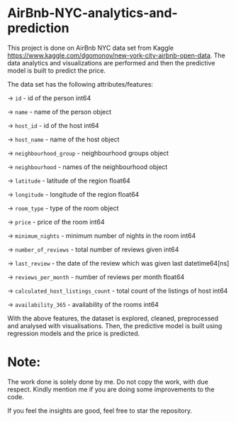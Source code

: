 # AirBnb-NYC-analytics-and-prediction
This project is done on AirBnb NYC data set from Kaggle https://www.kaggle.com/dgomonov/new-york-city-airbnb-open-data. The data analytics and visualizations are performed and then the predictive model is built to predict the price.


The data set has the following attributes/features:

-> `id` - id of the person                                                    int64

-> `name` - name of the person                                                object

-> `host_id` - id of the host                                                 int64

-> `host_name` - name of the host                                             object

-> `neighbourhood_group` - neighbourhood groups                               object

-> `neighbourhood` - names of the neighbourhood                               object

-> `latitude` - latitude of the region                                        float64

-> `longitude` - longitude of the region                                      float64

-> `room_type` - type of the room                                             object

-> `price` - price of the room                                                int64

-> `minimum_nights` - minimum number of nights in the room                    int64

-> `number_of_reviews` - total number of reviews given                        int64

-> `last_review` - the date of the review which was given last                datetime64[ns]

-> `reviews_per_month` - number of reviews per month                          float64

-> `calculated_host_listings_count` - total count of the listings of host     int64

-> `availability_365` - availability of the rooms                             int64


With the above features, the dataset is explored, cleaned, preprocessed and analysed with visualisations. Then, the predictive model is built using regression models and the price is predicted.


# Note:
The work done is solely done by me. Do not copy the work, with due respect.
Kindly mention me if you are doing some improvements to the code.

If you feel the insights are good, feel free to star the repository.
